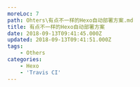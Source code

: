 ```yaml
---
moreLoc: 7
path: Ohters\有点不一样的Hexo自动部署方案.md
title: 有点不一样的Hexo自动部署方案
date: 2018-09-13T09:41:45.000Z
updated: 2018-09-13T09:41:51.000Z
tags:
    - Others
categories:
    - Hexo
    - 'Travis CI'
---
```


